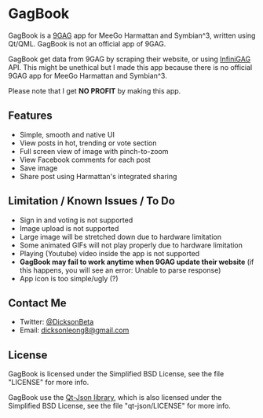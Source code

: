 GagBook
=======

GagBook is a [9GAG](http://9gag.com) app for MeeGo Harmattan and Symbian^3, written using Qt/QML.
GagBook is not an official app of 9GAG.

GagBook get data from 9GAG by scraping their website, or using [InfiniGAG](https://github.com/k3min/infinigag)
API. This might be unethical but I made this app because there is no official 9GAG app for MeeGo Harmattan
and Symbian^3.

Please note that I get **NO PROFIT** by making this app.

Features
--------
- Simple, smooth and native UI
- View posts in hot, trending or vote section
- Full screen view of image with pinch-to-zoom
- View Facebook comments for each post
- Save image
- Share post using Harmattan's integrated sharing

Limitation / Known Issues / To Do
---------------------------------
- Sign in and voting is not supported
- Image upload is not supported
- Large image will be stretched down due to hardware limitation
- Some animated GIFs will not play properly due to hardware limitation
- Playing (Youtube) video inside the app is not supported
- **GagBook may fail to work anytime when 9GAG update their website**
(if this happens, you will see an error: Unable to parse response)
- App icon is too simple/ugly (?)

Contact Me
----------
- Twitter: [@DicksonBeta](http://twitter.com/DicksonBeta)
- Email: dicksonleong8@gmail.com

License
-------

GagBook is licensed under the Simplified BSD License, see the file "LICENSE" for more info.

GagBook use the [Qt-Json library](https://github.com/ereilin/qt-json), which is also licensed
under the Simplified BSD License, see the file "qt-json/LICENSE" for more info.
